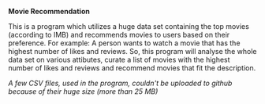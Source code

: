 <b>Movie Recommendation</b>

This is a program which utilizes a huge data set containing the top movies (according to IMB) and recommends movies to users based on their preference. 
For example: A person wants to watch a movie that has the highest number of likes and reviews. So, this program will analyse the whole data set on various attibutes, curate a list of movies with the highest number of likes and reviews and recommend movies that fit the description.

<i>A few CSV files, used in the program, couldn't be uploaded to github because of their huge size (more than 25 MB)</i>
